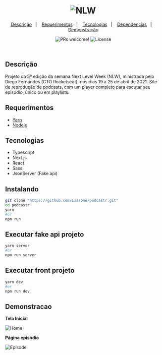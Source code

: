 <h1 align="center">
  <img alt="NLW" title="NLW" src="https://lh3.googleusercontent.com/pw/ACtC-3f-7nBBuI0Alh5r4kgAEXknk0FKxnId6R195M_WSfEU7Gfv141FSRR-BxwVtdZJ1t5tqjk8xFAz3PFi9y6ebeGVa9cRhLucmNt64S_VoEFD2F97vtPvYQfKNQD2J3aBvyd2wFPofAAewTpNR-B0Eqpa=w233-h215-no?authuser=0" />
</h1>

<p align="center">
  <a href="#descrição">Descrição</a>&nbsp;&nbsp;&nbsp;|&nbsp;&nbsp;&nbsp;
  <a href="#requerimentos">Requerimentos</a>&nbsp;&nbsp;&nbsp;|&nbsp;&nbsp;&nbsp;
  <a href="#tecnologias">Tecnologias</a>&nbsp;&nbsp;&nbsp;|&nbsp;&nbsp;&nbsp;
  <a href="#instalando">Dependencias</a>&nbsp;&nbsp;&nbsp;|&nbsp;&nbsp;&nbsp;
  <a href="#demonstracao">Demonstração</a>
</p>

<p align="center">
 <img src="https://img.shields.io/static/v1?label=PRs&message=welcome&color=49AA26&labelColor=000000" alt="PRs welcome!" />

  <img alt="License" src="https://img.shields.io/static/v1?label=license&message=MIT&color=49AA26&labelColor=000000">
</p>

<br>

## Descrição
Projeto da 5ª edição da semana Next Level Week (NLW), ministrada pelo Diego Fernandes (CTO Rocketseat), nos dias 19 a 25 de abril de 2021.
Site de reprodução de podcasts, com um player completo para escutar seu episódio, único ou em playlists.

## Requerimentos

* [Yarn](https://yarnpkg.com/)
* [Nodejs](https://nodejs.org/en/)

## Tecnologias

- Typescript
- Next.js
- React
- Sass
- JsonServer (Fake api)

## Instalando

```bash
git clone "https://github.com/Lissone/podcastr.git"
cd podcastr
yarn
#or
npm run
```

## Executar fake api projeto

```bash
yarn server
#or
npm run server
```

## Executar front projeto

```bash
yarn dev
#or
npm run dev
```

## Demonstracao

**Tela Inicial**

![Home](https://i.imgur.com/k1XCKhJ.png)

**Página episódio**

![Episode](https://i.imgur.com/lGaZqtv.png)
